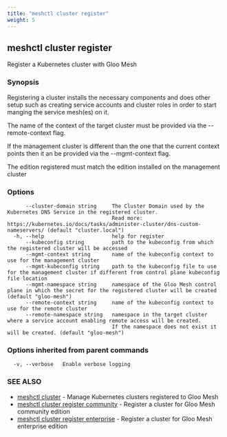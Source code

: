 ```yaml
---
title: "meshctl cluster register"
weight: 5
---
```

## meshctl cluster register

Register a Kubernetes cluster with Gloo Mesh

### Synopsis

Registering a cluster installs the necessary components and does other setup
such as creating service accounts and cluster roles in order to start manging
the service mesh(es) on it.

The name of the context of the target cluster must be provided via the
--remote-context flag.

If the management cluster is different than the one that the current context
points then it an be provided via the --mgmt-context flag.

The edition registered must match the edition installed on the management cluster

### Options

```
      --cluster-domain string     The Cluster Domain used by the Kubernetes DNS Service in the registered cluster. 
                                  Read more: https://kubernetes.io/docs/tasks/administer-cluster/dns-custom-nameservers/ (default "cluster.local")
  -h, --help                      help for register
      --kubeconfig string         path to the kubeconfig from which the registered cluster will be accessed
      --mgmt-context string       name of the kubeconfig context to use for the management cluster
      --mgmt-kubeconfig string    path to the kubeconfig file to use for the management cluster if different from control plane kubeconfig file location
      --mgmt-namespace string     namespace of the Gloo Mesh control plane in which the secret for the registered cluster will be created (default "gloo-mesh")
      --remote-context string     name of the kubeconfig context to use for the remote cluster
      --remote-namespace string   namespace in the target cluster where a service account enabling remote access will be created.
                                  If the namespace does not exist it will be created. (default "gloo-mesh")
```

### Options inherited from parent commands

```
  -v, --verbose   Enable verbose logging
```

### SEE ALSO

* [meshctl cluster](../meshctl_cluster)	 - Manage Kubernetes clusters registered to Gloo Mesh
* [meshctl cluster register community](../meshctl_cluster_register_community)	 - Register a cluster for Gloo Mesh community edition
* [meshctl cluster register enterprise](../meshctl_cluster_register_enterprise)	 - Register a cluster for Gloo Mesh enterprise edition

